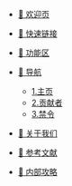 * [🌆 欢迎页](/README.md)

* [🔗 快速链接](/quicklink/1.-newbie_mission/README.md)

* [🚙 功能区](/area/1.-cheng-shi.md)

* [🔎 导航](/navigation/README.md)
  * [1.主页](/README.md#🌆-欢迎页)
  * [2.贡献者](/README.md#贡献者)
  * [3.禁令](/navigation/rules.md)

* [🧑 关于我们](/aboutus/who-are-we.md)
  <!-- * [Who are we](/aboutus/who-are-we.md) -->

* [📖 参考文献](/reference/vscode_install.md)

* [🧠 内部攻略](/tutorials/xi-tong-gong-zuo.md)
  <!-- * [系统工作](/tutorials/xi-tong-gong-zuo.md) -->
